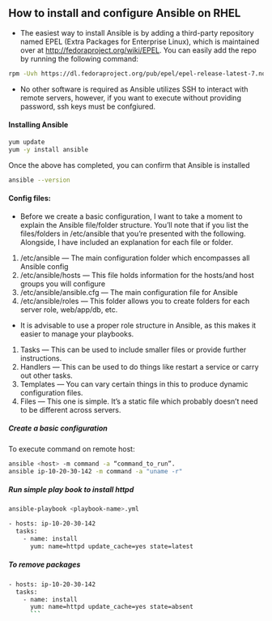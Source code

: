## How to install and configure Ansible on RHEL

- The easiest way to install Ansible is by adding a third-party repository named EPEL (Extra Packages for Enterprise Linux), which is maintained over at http://fedoraproject.org/wiki/EPEL. You can easily add the repo by running the following command:
```sh
rpm -Uvh https://dl.fedoraproject.org/pub/epel/epel-release-latest-7.noarch.rpm
```
- No other software is required as Ansible utilizes SSH to interact with remote servers, however, if you want to execute without providing password, ssh keys must be confgiured.
#### Installing Ansible
```sh
yum update
yum -y install ansible
```
Once the above has completed, you can confirm that Ansible is installed 
```sh
ansible --version
```
#### Config files:
- Before we create a basic configuration, I want to take a moment to explain the Ansible file/folder structure. You’ll note that if you list the files/folders in /etc/ansible that you’re presented with the following. Alongside, I have included an explanation for each file or folder.

1. /etc/ansible — The main configuration folder which encompasses all Ansible config
1. /etc/ansible/hosts — This file holds information for the hosts/and host groups you will configure
1. /etc/ansible/ansible.cfg — The main configuration file for Ansible
1. /etc/ansible/roles — This folder allows you to create folders for each server role, web/app/db, etc.
- It is advisable to use a proper role structure in Ansible, as this makes it easier to manage your playbooks.


1. Tasks — This can be used to include smaller files or provide further instructions.
1. Handlers — This can be used to do things like restart a service or carry out other tasks.
1. Templates — You can vary certain things in this to produce dynamic configuration files.
1. Files — This one is simple. It’s a static file which probably doesn’t need to be different across servers.


##### Create a basic configuration

To execute command on remote host:
```sh
ansible <host> -m command -a “command_to_run”.
ansible ip-10-20-30-142 -m command -a "uname -r"
```
##### Run simple play book to install httpd
```sh
ansible-playbook <playbook-name>.yml

- hosts: ip-10-20-30-142
  tasks:
    - name: install
      yum: name=httpd update_cache=yes state=latest
```
##### To remove packages
```sh 
- hosts: ip-10-20-30-142
  tasks:
    - name: install
      yum: name=httpd update_cache=yes state=absent
      ```

